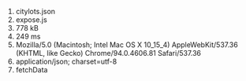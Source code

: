 1. citylots.json
2. expose.js
3. 778 kB
4. 249 ms
5. Mozilla/5.0 (Macintosh; Intel Mac OS X 10_15_4) AppleWebKit/537.36 (KHTML, like Gecko) Chrome/94.0.4606.81 Safari/537.36
8. application/json; charset=utf-8
9. fetchData
